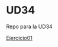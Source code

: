 # UD34
<p>Repo para la UD34</p>
<a href="https://jordicunillerarivera.github.io/UD34/Ejercicio 1/">Ejercicio01</a><br>
